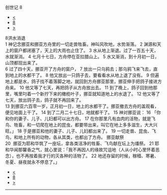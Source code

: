 ﻿





 创世记 8




* [<](bible/GEN07.md)
* [8](bible/GEN.md)
* [>](bible/GEN09.md)



 
8洪水消退  
1 神记念挪亚和挪亚方舟里的一切走兽牲畜。神叫风吹地，水势渐落。 
2 渊源和天上的窗户都闭塞了，天上的大雨也止住了。 
3 水从地上渐退。过了一百五十天，水就渐消。 
4 七月十七日，方舟停在亚拉腊山上。 
5 水又渐消，到十月初一日，山顶都现出来了。  
6 过了四十天，挪亚开了方舟的窗户， 
7 放出一只乌鸦去；那乌鸦飞来飞去，直到地上的水都干了。 
8 他又放出一只鸽子去，要看看水从地上退了没有。 
9 但遍地上都是水，鸽子找不着落脚之地，就回到方舟挪亚那里，挪亚伸手把鸽子接进方舟来。 
10 他又等了七天，再把鸽子从方舟放出去。 
11 到了晚上，鸽子回到他那里，嘴里叼着一个新拧下来的橄榄叶子，挪亚就知道地上的水退了。 
12 他又等了七天，放出鸽子去，鸽子就不再回来了。  
13 到挪亚六百零一岁，正月初一日，地上的水都干了。挪亚撤去方舟的盖观看，便见地面上干了。 
14 到了二月二十七日，地就都干了。 
15 神对挪亚说： 
16 「你和你的妻子、儿子、儿妇都可以出方舟。 
17 在你那里凡有血肉的活物，就是飞鸟、牲畜，和一切爬在地上的昆虫，都要带出来，叫它在地上多多滋生，大大兴旺。」 
18 于是挪亚和他的妻子、儿子、儿妇都出来了。 
19 一切走兽、昆虫、飞鸟，和地上所有的动物，各从其类，也都出了方舟。 挪亚献祭  
20  挪亚为耶和华筑了一座坛，拿各类洁净的牲畜、飞鸟献在坛上为燔祭。 
21 耶和华闻那馨香之气，就心里说：「我不再因人的缘故咒诅地（人从小时心里怀着恶念），也不再按着我才行的灭各种的活物了。 
22 地还存留的时候，稼穑、寒暑、冬夏、昼夜就永不停息了。」 
* [<](bible/GEN07.md)
* [8](bible/GEN.md)
* [>](bible/GEN09.md)





---









